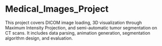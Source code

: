 # Medical_Images_Project
This project covers DICOM image loading, 3D visualization through Maximum Intensity Projection, and semi-automatic tumor segmentation on CT scans. It includes data parsing, animation generation, segmentation algorithm design, and evaluation.
